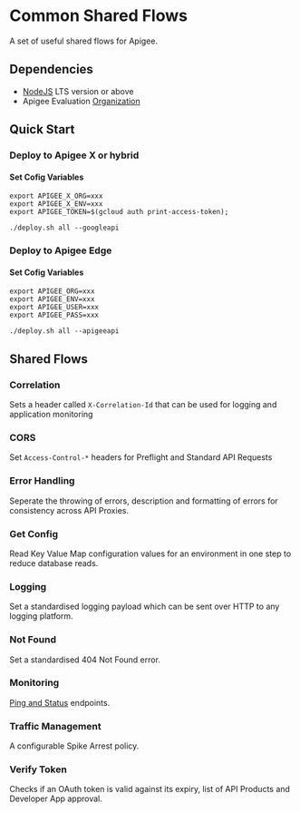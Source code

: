 # Common Shared Flows

A set of useful shared flows for Apigee.

## Dependencies

- [NodeJS](https://nodejs.org/en/) LTS version or above
- Apigee Evaluation [Organization](https://login.apigee.com/sign__up)

## Quick Start

### Deploy to Apigee X or hybrid

#### Set Cofig Variables

    export APIGEE_X_ORG=xxx
    export APIGEE_X_ENV=xxx
    export APIGEE_TOKEN=$(gcloud auth print-access-token);

    ./deploy.sh all --googleapi

### Deploy to Apigee Edge

#### Set Cofig Variables

    export APIGEE_ORG=xxx
    export APIGEE_ENV=xxx
    export APIGEE_USER=xxx
    export APIGEE_PASS=xxx

    ./deploy.sh all --apigeeapi

## Shared Flows

### Correlation

Sets a header called `X-Correlation-Id` that can be used for logging and
application monitoring

### CORS

Set `Access-Control-*` headers for Preflight and Standard API Requests

### Error Handling

Seperate the throwing of errors, description and formatting of errors for
consistency across API Proxies.

### Get Config

Read Key Value Map configuration values for an environment in one step to reduce
database reads.

### Logging

Set a standardised logging payload which can be sent over HTTP to any logging
platform.

### Not Found

Set a standardised 404 Not Found error.

### Monitoring

[Ping and Status](https://community.apigee.com/articles/17862/forming-an-api-monitoring-strategy-where-to-start.html)
endpoints.

### Traffic Management

A configurable Spike Arrest policy.

### Verify Token

Checks if an OAuth token is valid against its expiry, list of API Products and
Developer App approval.
